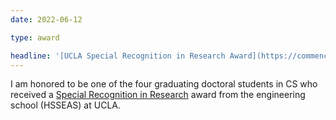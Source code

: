 ```yaml
---
date: 2022-06-12

type: award

headline: '[UCLA Special Recognition in Research Award](https://commencement.seas.ucla.edu/2022-awards/)'
---
```


I am honored to be one of the four graduating doctoral students in CS
who received a [Special Recognition in Research](https://commencement.seas.ucla.edu/2022-awards/) award from the engineering school (HSSEAS) at UCLA.